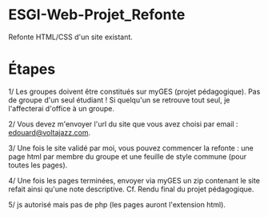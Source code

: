 # ESGI-Web-Projet_Refonte
Refonte HTML/CSS d'un site existant.

# Étapes
1/ Les groupes doivent être constitués sur myGES (projet pédagogique). 
Pas de groupe d'un seul étudiant ! Si quelqu'un se retrouve tout seul, je l'affecterai d'office à un groupe.

2/ Vous devez m'envoyer l'url du site que vous avez choisi par email : edouard@voltajazz.com.

3/ Une fois le site validé par moi, vous pouvez commencer la refonte : 
une page html par membre du groupe et une feuille de style commune (pour toutes les pages).

4/  Une fois les pages terminées, envoyer via myGES un zip contenant le site refait ainsi qu'une note descriptive.
Cf. Rendu final du projet pédagogique.

5/ js autorisé mais pas de php (les pages auront l'extension html).
